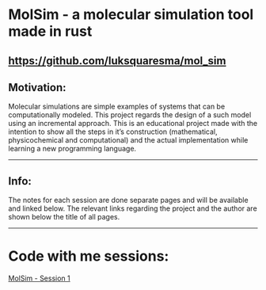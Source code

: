 # MolSim - a molecular simulation tool made in rust
https://github.com/luksquaresma/mol_sim
---
## Motivation:

Molecular simulations are simple examples of systems that can be computationally modeled. This project regards the design of a such model using an incremental approach. This is an educational project made with the intention to show all the steps in it’s construction (mathematical, physicochemical and computational) and the actual implementation while learning a new programming language.

---
## Info:
The notes for each session are done separate pages and will be available and linked below. The relevant links regarding the project and the author are shown below the title of all pages.

---
# Code with me sessions:
[MolSim - Session 1](obsidian://open?vault=notes&file=MolSim%20-%20Session%201)

